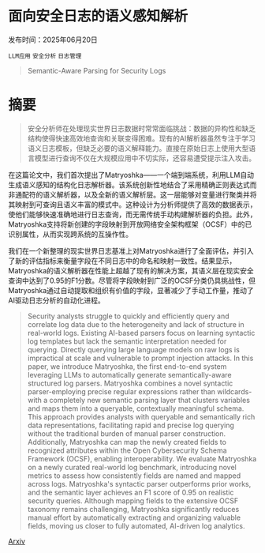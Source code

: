 # 面向安全日志的语义感知解析

发布时间：2025年06月20日

`LLM应用` `安全分析` `日志管理`

> Semantic-Aware Parsing for Security Logs

# 摘要

> 安全分析师在处理现实世界日志数据时常常面临挑战：数据的异构性和缺乏结构使得快速高效地查询和关联变得困难。现有的AI解析器虽然专注于学习语义日志模板，但缺乏必要的语义解释能力。直接在原始日志上使用大型语言模型进行查询不仅在大规模应用中不切实际，还容易遭受提示注入攻击。

在这篇论文中，我们首次提出了Matryoshka——一个端到端系统，利用LLM自动生成语义感知的结构化日志解析器。该系统创新性地结合了采用精确正则表达式而非通配符的语义解析器，以及全新的语义解析层。这一层能够对变量进行聚类并将其映射到可查询且语义丰富的模式中。这种设计为分析师提供了高效的数据表示，使他们能够快速准确地进行日志查询，而无需传统手动构建解析器的负担。此外，Matryoshka支持将新创建的字段映射到开放网络安全架构框架（OCSF）中的已识别属性，从而实现跨系统的互操作性。

我们在一个新整理的现实世界日志基准上对Matryoshka进行了全面评估，并引入了新的评估指标来衡量字段在不同日志中的命名和映射一致性。结果显示，Matryoshka的语义解析器在性能上超越了现有的解决方案，其语义层在现实安全查询中达到了0.95的F1分数。尽管将字段映射到广泛的OCSF分类仍具挑战性，但Matryoshka通过自动提取和组织有价值的字段，显著减少了手动工作量，推动了AI驱动日志分析的自动化进程。


> Security analysts struggle to quickly and efficiently query and correlate log data due to the heterogeneity and lack of structure in real-world logs. Existing AI-based parsers focus on learning syntactic log templates but lack the semantic interpretation needed for querying. Directly querying large language models on raw logs is impractical at scale and vulnerable to prompt injection attacks.
  In this paper, we introduce Matryoshka, the first end-to-end system leveraging LLMs to automatically generate semantically-aware structured log parsers. Matryoshka combines a novel syntactic parser-employing precise regular expressions rather than wildcards-with a completely new semantic parsing layer that clusters variables and maps them into a queryable, contextually meaningful schema. This approach provides analysts with queryable and semantically rich data representations, facilitating rapid and precise log querying without the traditional burden of manual parser construction. Additionally, Matryoshka can map the newly created fields to recognized attributes within the Open Cybersecurity Schema Framework (OCSF), enabling interoperability.
  We evaluate Matryoshka on a newly curated real-world log benchmark, introducing novel metrics to assess how consistently fields are named and mapped across logs. Matryoshka's syntactic parser outperforms prior works, and the semantic layer achieves an F1 score of 0.95 on realistic security queries. Although mapping fields to the extensive OCSF taxonomy remains challenging, Matryoshka significantly reduces manual effort by automatically extracting and organizing valuable fields, moving us closer to fully automated, AI-driven log analytics.

[Arxiv](https://arxiv.org/abs/2506.17512)